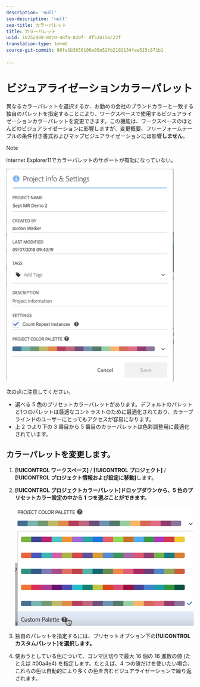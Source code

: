 ```yaml
---
description: 'null'
seo-description: 'null'
seo-title: カラーパレット
title: カラーパレット
uuid: 18252889-8dc0-48fa-820f- df534156c22f
translation-type: tm+mt
source-git-commit: 86fe1b3650100a05e52fb2102134fee515c871b1

---
```



# ビジュアライゼーションカラーパレット

異なるカラーパレットを選択するか、お勤めの会社のブランドカラーと一致する独自のパレットを指定することにより、ワークスペースで使用するビジュアライゼーションカラーパレットを変更できます。この機能は、ワークスペースのほとんどのビジュアライゼーションに影響しますが、変更概要、フリーフォームテーブルの条件付き書式およびマップビジュアライゼーションには影響&#x200B;**しません**。

>[!NOTE]
>
>Internet Explorer11でカラーパレットのサポートが有効になっていない。

![](assets/color_palettes.png)

次の点に注意してください。

* 選べる 5 色のプリセットカラーパレットがあります。デフォルトのパレットと1つのパレットは最適なコントラストのために最適化されており、カラーブラインドのユーザーにとってもアクセスが容易になります。
* 上 2 つより下の 3 番目から 5 番目のカラーパレットは色彩調整用に最適化されています。

## カラーパレットを変更します。

1. **[!UICONTROL ワークスペース]** / **[!UICONTROL プロジェクト]** / **[!UICONTROL プロジェクト情報および設定に移動]**&#x200B;します。
1. **[!UICONTROL プロジェクトカラーパレット]ドロップダウンから、5 色のプリセットカラー設定の中から 1 つを選ぶことができます。**

   ![](assets/custom_palette.png)

1. 独自のパレットを指定するには、プリセットオプション下の&#x200B;**[!UICONTROL カスタムパレット]を選択します。**
1. 使おうとしている色について、コンマ区切りで最大 16 個の 16 進数の値 (たとえば #00a4e4) を指定します。たとえば、4 つの値だけを使いたい場合、これらの色は自動的により多くの色を含むビジュアライゼーションで繰り返されます。

